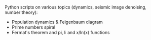 Python scripts on various topics (dynamics, seismic image denoising, number theory):
- Population dynamics & Feigenbaum diagram
- Prime numbers spiral
- Fermat's theorem and pi, li and x/ln(x) functions
